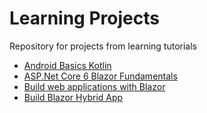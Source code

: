 # Learning Projects
Repository for projects from learning tutorials

- [Android Basics Kotlin](https://developer.android.com/courses/android-basics-kotlin/course?hl=en)
- [ASP.Net Core 6 Blazor Fundamentals](https://www.pluralsight.com/courses/asp-dot-net-core-6-blazor-fundamentals)
- [Build web applications with Blazor](https://learn.microsoft.com/en-us/training/paths/build-web-apps-with-blazor/)
- [Build Blazor Hybrid App](https://learn.microsoft.com/en-us/training/modules/build-blazor-hybrid/)
